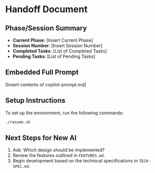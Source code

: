 # Handoff Document

## Phase/Session Summary
- **Current Phase**: [Insert Current Phase]
- **Session Number**: [Insert Session Number]
- **Completed Tasks**: [List of Completed Tasks]
- **Pending Tasks**: [List of Pending Tasks]

## Embedded Full Prompt
[Insert contents of copilot-prompt.md]

## Setup Instructions
To set up the environment, run the following commands:
```bash
./resume.sh
```

## Next Steps for New AI
1. Ask: Which design should be implemented?
2. Review the features outlined in `FEATURES.md`.
3. Begin development based on the technical specifications in `TECH-SPEC.md`.